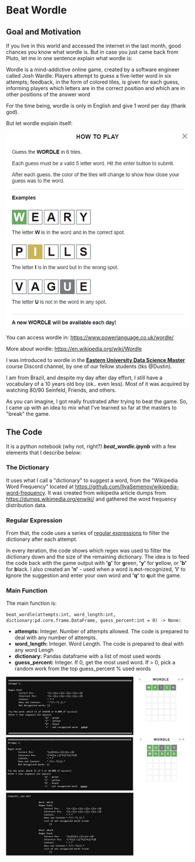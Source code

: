 
# Beat Wordle

## Goal and Motivation

If you live in this world and accessed the internet in the last month, good chances you know what wordle is. But in case you just came back from Pluto, let me in one sentence explain what wordle is:

Wordle is a mind-addictive online game, created by a software engineer called Josh Wardle. Players attempt to guess a five-letter word in six attempts; feedback, in the form of colored tiles, is given for each guess, informing players which letters are in the correct position and which are in other positions of the answer word

For the time being, wordle is only in English and give 1 word per day (thank god).

But let wordle explain itself:

![wordle instructions](wordle%20instructions.png)

You can access wordle in: https://www.powerlanguage.co.uk/wordle/

More about wordle: https://en.wikipedia.org/wiki/Wordle

I was introduced to wordle in the [**Eastern University Data Science Master**](https://www.eastern.edu/data) course Discord channel, by one of our fellow students (tks @Dustin). 

I am from Brazil, and despite my day after day effort, I still have a vocabulary of a 10 years old boy (ok.. even less). Most of it was acquired by watching 80/90 Seinfeld, Friends, and others.

As you can imagine, I got really frustrated after trying to beat the game. So, I came up with an idea to mix what I've learned so far at the masters to "break" the game.

## The Code

It is a python notebook (why not, right?) ***beat_wordle.ipynb*** with a few elements that I describe below:

### The Dictionary

It uses what I call a "dictionary" to suggest a word, from the "Wikipedia Word Frequency" located at https://github.com/IlyaSemenov/wikipedia-word-frequency.
It was created from wikipedia article dumps from https://dumps.wikimedia.org/enwiki/ and gathered the word frequency distribution data.

### Regular Expression

From that, the code uses a series of [regular expressions](https://simple.wikipedia.org/wiki/Regular_expression#:~:text=A%20regular%20expression%20%28abbreviated%20regexp,of%20characters%20using%20syntactic%20rules.&text=A%20regular%20expression%20processor%20is,that%20examines%20a%20text%20string.) to filter the dictionary after each attempt. 

In every iteration, the code shows which regex was used to filter the dictionary down and the size of the remaining dictionary. The idea is to feed the code back with the game output with **'g'** for **g**reen, **'y'** for **y**ellow, or **'b'** for **b**lack. I also created an **'n'** - used when a word is **n**ot-recognized, **'i'** to **i**gnore the suggestion and enter your own word and **'q'** to **q**uit the game.


### Main Function
The main function is:

    beat_wordle(attempts:int, word_length:int, dictionary:pd.core.frame.DataFrame, guess_percent:int = 0) -> None:

 - **attempts:** Integer. Number of attempts allowed. The code is prepared to deal
   with any number of attempts.
 - **word_length:** Integer. Word Length. The code is prepared to deal with any word
   Lengh  
 - **dictionary:** Pandas dataframe with a list of most used words
 - **guess_percent:** Integer. If 0, get the most used word. If > 0, pick a random work from the top guess_percent % used words


![game played](all%20attempts.png)

